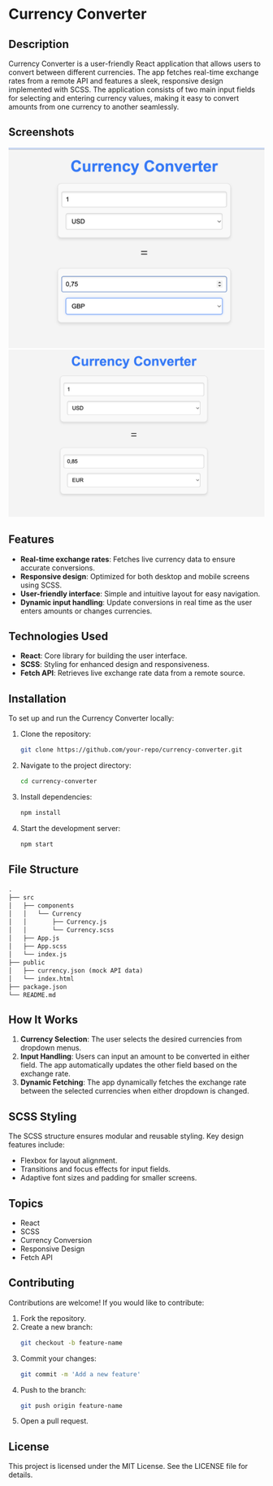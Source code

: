 # Currency Converter

## Description
Currency Converter is a user-friendly React application that allows users to convert between different currencies. The app fetches real-time exchange rates from a remote API and features a sleek, responsive design implemented with SCSS. The application consists of two main input fields for selecting and entering currency values, making it easy to convert amounts from one currency to another seamlessly.

## Screenshots
![Currency1](./assets/curr1.png)
![Currency1](./assets/curr2.png)

## Features
- **Real-time exchange rates**: Fetches live currency data to ensure accurate conversions.
- **Responsive design**: Optimized for both desktop and mobile screens using SCSS.
- **User-friendly interface**: Simple and intuitive layout for easy navigation.
- **Dynamic input handling**: Update conversions in real time as the user enters amounts or changes currencies.

## Technologies Used
- **React**: Core library for building the user interface.
- **SCSS**: Styling for enhanced design and responsiveness.
- **Fetch API**: Retrieves live exchange rate data from a remote source.

## Installation
To set up and run the Currency Converter locally:

1. Clone the repository:
   ```bash
   git clone https://github.com/your-repo/currency-converter.git
   ```
2. Navigate to the project directory:
   ```bash
   cd currency-converter
   ```
3. Install dependencies:
   ```bash
   npm install
   ```
4. Start the development server:
   ```bash
   npm start
   ```

## File Structure
```
.
├── src
│   ├── components
│   │   └── Currency
│   │       ├── Currency.js
│   │       └── Currency.scss
│   ├── App.js
│   ├── App.scss
│   └── index.js
├── public
│   ├── currency.json (mock API data)
│   └── index.html
├── package.json
└── README.md
```

## How It Works
1. **Currency Selection**: The user selects the desired currencies from dropdown menus.
2. **Input Handling**: Users can input an amount to be converted in either field. The app automatically updates the other field based on the exchange rate.
3. **Dynamic Fetching**: The app dynamically fetches the exchange rate between the selected currencies when either dropdown is changed.

## SCSS Styling
The SCSS structure ensures modular and reusable styling. Key design features include:
- Flexbox for layout alignment.
- Transitions and focus effects for input fields.
- Adaptive font sizes and padding for smaller screens.

## Topics
- React
- SCSS
- Currency Conversion
- Responsive Design
- Fetch API

## Contributing
Contributions are welcome! If you would like to contribute:
1. Fork the repository.
2. Create a new branch:
   ```bash
   git checkout -b feature-name
   ```
3. Commit your changes:
   ```bash
   git commit -m 'Add a new feature'
   ```
4. Push to the branch:
   ```bash
   git push origin feature-name
   ```
5. Open a pull request.

## License
This project is licensed under the MIT License. See the LICENSE file for details.


